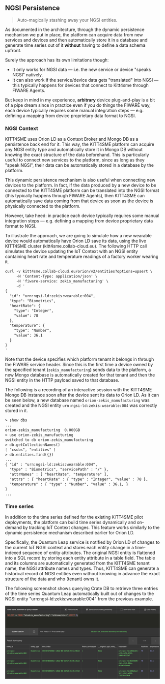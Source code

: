 NGSI Persistence
----------------
> Auto-magically stashing away your NGSI entities.

As documented in the architecture, through the dynamic persistence
mechanism we put in place, the platform can acquire data from new
services and devices and then automatically store it in a database
and generate time series out of it **without** having to define a
data schema upfront.

Surely the approach has its own limitations though: 

* It only works for NGSI data — i.e. the new service or device
  "speaks NGSI" natively.
* It can also work if the service/device data gets "translated"
  into NGSI — this typically happens for devices that connect to
  Kitt4sme through FIWARE Agents.
  
But keep in mind in my experience, **arbitrary** device plug-and-play
is a bit of a pipe dream since in practice even if you do things the
FIWARE way, each device typically requires some manual integration
steps — e.g. defining a mapping from device proprietary data format
to NGSI.


### NGSI Context

KITT4SME uses Orion LD as a Context Broker and Mongo DB as a persistence
back end for it. This way, the KITT4SME platform can acquire any NGSI
entity type and automatically store it in Mongo DB without knowing the
exact structure of the data beforehand. This is particularly useful
to connect new services to the platform, since as long as they "speak
NGSI", their data can be automatically stored in a database by the
platform.

This dynamic persistence mechanism is also useful when connecting new
devices to the platform. In fact, if the data produced by a new device
to be connected to the KITT4SME platform can be translated into the NGSI
format (this typically happens through FIWARE Agents), then KITT4SME
can automatically save data coming from that device as soon as the
device is physically connected to the platform.

However, take heed: in practice each device typically requires some
manual integration steps — e.g. defining a mapping from device proprietary
data format to NGSI.

To illustrate the approach, we are going to simulate how a new wearable
device would automatically have Orion LD save its data, using the live
KITT4SME cluster (kitt4sme.collab-cloud.eu). The following HTTP call
simulates the device updating the IoT Context with an NGSI entity
containing heart rate and temperature readings of a factory worker
wearing it.

```console
curl -v kitt4sme.collab-cloud.eu/orion/v2/entities?options=upsert \
     -H 'Content-Type: application/json' \
     -H 'fiware-service: zekis_manufacturing' \
     -d '
{
  "id": "urn:ngsi-ld:zekis:wearable:004",
  "type": "Biometrics",
  "heartRate": {
    "type": "Integer",
    "value": 78
  },
  "temperature": {
    "type": "Number",
    "value": 36.1
  }
}
'
```

Note that the device specifies which platform tenant it belongs in
through the FIWARE service header. Since this is the first time a
device owned by the specified tenant (`zekis_manufacturing`) sends
data to the platform, a new Mongo database is automatically created
for that tenant and then the NGSI entity in the HTTP payload saved
to that database.

The following is a recording of an interactive session with the KITT4SME
Mongo DB instance soon after the device sent its data to Orion LD.
As it can be seen below, a new database named `orion-zekis_manufacturing`
was created and the NGSI entity `urn:ngsi-ld:zekis:wearable:004` was
correctly stored in it.

```console
> show dbs
...
orion-zekis_manufacturing  0.000GB
> use orion-zekis_manufacturing
switched to db orion-zekis_manufacturing
> db.getCollectionNames()
[ "csubs", "entities" ]
> db.entities.find({})
...
{ "id" : "urn:ngsi-ld:zekis:wearable:004", 
  "type" : "Biometrics", "servicePath" : "/" }, 
  "attrNames" : [ "heartRate", "temperature" ],
  "attrs" : { "heartRate" : { "type" : "Integer", "value" : 78 },
  "temperature" : { "type" : "Number", "value" : 36.1, } 
}
...
```


### Time series

In addition to the time series defined for the existing KITT4SME pilot
deployments, the platform can build time series dynamically and on-demand
by tracking IoT Context changes. This feature works similarly to the
dynamic persistence mechanism described earlier for Orion LD.

Specifically, the Quantum Leap service is notified by Orion LD of
changes to the current IoT NGSI context and stores each entity change
in a time-indexed sequence of entity attributes. The original NGSI
entity is flattened into a SQL record by storing each entity attribute
in a table field. The table and its columns are automatically generated
from the KITT4SME tenant name, the NGSI attribute names and types.
Thus, KITT4SME can generate a historical record of NGSI entities even
without knowing in advance the exact structure of the data and who
(tenant) owns it.

The following screenshot shows querying Crate DB to retrieve three
entries of the time series Quantum Leap automatically built out of
changes to the NGSI entity "urn:ngsi-ld:zekis:wearable:004" from the
previous example.

![Querying the time series in Crate DB.][query]




[query]: ./crate-ql-ts-query.png
